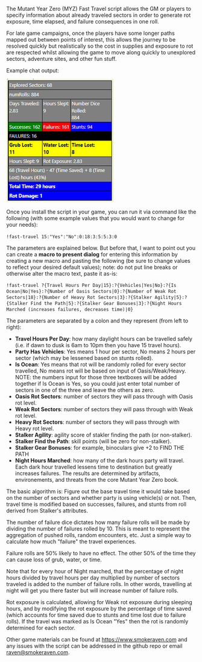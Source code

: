 The Mutant Year Zero (MYZ) Fast Travel script allows the GM or players to specify information about already traveled sectors in order to generate rot exposure, time elapsed, and failure consequences in one roll.

For late game campaigns, once the players have some longer paths mapped out between points of interest, this allows the journey to be resolved quickly but realistically so the cost in supplies and exposure to rot are respected whilst allowing the game to move along quickly to unexplored sectors, adventure sites, and other fun stuff.

Example chat output:

![Example Fast Travel Output](screenshot.jpg "Example Fast Travel Output")

Once you install the script in your game, you can run it via command like the following (with some example values that you would want to change for your needs):

`!fast-travel 15:"Yes":"No":0:18:3:5:5:3:0`

The parameters are explained below. But before that, I want to point out you can create a **macro to present dialog** for entering this information by creating a new macro and pasting the following (be sure to change values to reflect your desired default values); note: do not put line breaks or otherwise alter the macro text, paste it as-is:

```
!fast-travel ?{Travel Hours Per Day|15}:?{Vehicles|Yes|No}:?{Is Ocean|No|Yes}:?{Number of Oasis Sectors|0}:?{Number of Weak Rot Sectors|18}:?{Number of Heavy Rot Sectors|3}:?{Stalker Agility|5}:?{Stalker Find the Path|5}:?{Stalker Gear Bonuses|3}:?{Night Hours Marched (increases failures, decreases time)|0}
```

The parameters are separated by a colon and they represent (from left to right):

* **Travel Hours Per Day**: how many daylight hours can be travelled safely (i.e. if dawn to dusk is 6am to 10pm then you have 15 travel hours).
* **Party Has Vehicles**: Yes means 1 hour per sector, No means 2 hours per sector (which may be lessened based on stunts rolled).
* **Is Ocean**: Yes means that rot will be randomly rolled for every sector travelled, No means rot will be based on input of Oasis/Weak/Heavy. NOTE: the numbers input for those three textboxes will be added together if Is Ocean is Yes, so you could just enter total number of sectors in one of the three and leave the others as zero.
* **Oasis Rot Sectors**: number of sectors they will pass through with Oasis rot level.
* **Weak Rot Sectors**: number of sectors they will pass through with Weak rot level.
* **Heavy Rot Sectors**: number of sectors they will pass through with Heavy rot level.
* **Stalker Agility**: agility score of stakler finding the path (or non-stalker).
* **Stalker Find the Path**: skill points (will be zero for non-stalker).
* **Stalker Gear Bonuses**: for example, binoculars give +2 to FIND THE PATH
* **Night Hours Marched**: how many of the dark hours party will travel. Each dark hour travelled lessens time to destination but greatly increases failures.
The results are determined by artifacts, environements, and threats from the core Mutant Year Zero book.

The basic algorithm is:
Figure out the base travel time it would take based on the number of sectors and whether party is using vehicle(s) or not. Then, travel time is modified based on successes, failures, and stunts from roll derived from Stalker's attributes.

The number of failure dice dictates how many failure rolls will be made by dividing the number of failures rolled by 10. This is meant to represent the aggregation of pushed rolls, random encounters, etc. Just a simple way to calculate how much "failure" the travel experiences.

Failure rolls are 50% likely to have no effect. The other 50% of the time they can cause loss of grub, water, or time.

Note that for every hour of Night marched, that the percentage of night hours divided by travel hours per day multiplied by number of sectors traveled is added to the number of failure rolls. In other words, travelling at night will get you there faster but will increase number of failure rolls.

Rot exposure is calculated, allowing for Weak rot exposure during sleeping hours, and by modifying the rot exposure by the percentage of time saved (which accounts for time saved due to stunts and time lost due to failure rolls).  If the travel was marked as Is Ocean "Yes" then the rot is randomly determined for each sector.

Other game materials can be found at https://www.smokeraven.com and any issues with the script can be
addressed in the github repo or email raven@smokeraven.com.